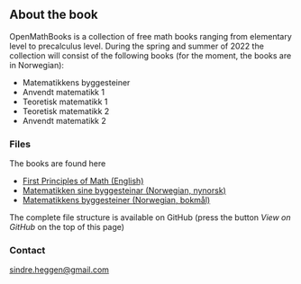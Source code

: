 ## About the book

OpenMathBooks is a collection of free math books ranging from elementary level to precalculus level. During the spring and summer of 2022 the collection will consist of the following books (for the moment, the books are in Norwegian):
- Matematikkens byggesteiner
- Anvendt matematikk 1
- Teoretisk matematikk 1
- Teoretisk matematikk 2
- Anvendt matematikk 2

### Files

The books are found here

- [First Principles of Math (English)](https://github.com/sindrsh/FirstPrinciplesOfMath/blob/master/FP_eng.pdf)
- [Matematikken sine byggesteinar (Norwegian, nynorsk)](https://github.com/sindrsh/FirstPrinciplesOfMath/blob/master/MB.pdf)
- [Matematikkens byggesteiner (Norwegian, bokmål)](https://github.com/sindrsh/FirstPrinciplesOfMath/blob/master/MB_bm.pdf) 


The complete file structure is available on GitHub (press the button _View on GitHub_ on the top of this page)


### Contact
sindre.heggen@gmail.com
